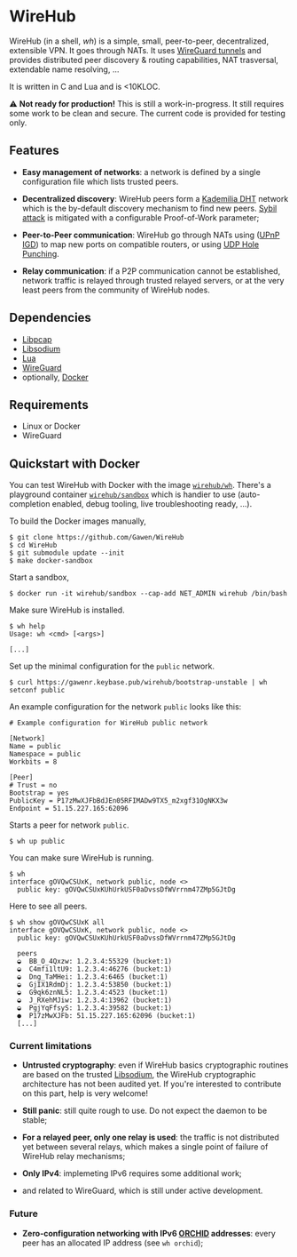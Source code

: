 # WireHub

WireHub (in a shell, *wh*) is a simple, small, peer-to-peer, decentralized,
extensible VPN. It goes through NATs. It uses [WireGuard tunnels][wireguard] and
provides distributed peer discovery & routing capabilities, NAT trasversal,
extendable name resolving, ...

It is written in C and Lua and is <10KLOC.

⚠️ **Not ready for production!** This is still a work-in-progress. It still
requires some work to be clean and secure. The current code is provided for
testing only.

## Features

- **Easy management of networks**: a network is defined by a single configuration
  file which lists trusted peers.

- **Decentralized discovery**: WireHub peers form a [Kademilia
  DHT][kademilia] network which is the by-default
  discovery mechanism to find new peers. [Sybil attack][sybil] is mitigated with
  a configurable Proof-of-Work parameter;

- **Peer-to-Peer communication**: WireHub go through NATs using ([UPnP
  IGD][igd]) to map new ports on compatible routers, or using [UDP Hole
  Punching][udp-hole-punching].

- **Relay communication**: if a P2P communication cannot be established, network
  traffic is relayed through trusted relayed servers, or at the very least peers
  from the community of WireHub nodes.

## Dependencies

- [Libpcap][libpcap]
- [Libsodium][libsodium]
- [Lua][lua]
- [WireGuard][wireguard]
- optionally, [Docker][docker]

## Requirements

- Linux or Docker
- WireGuard

## Quickstart with Docker

You can test WireHub with Docker with the image [`wirehub/wh`][wh-docker].
There's a playground container [`wirehub/sandbox`][sandbox-docker] which is
handier to use (auto-completion enabled, debug tooling, live troubleshooting
ready, ...).

To build the Docker images manually,

```
$ git clone https://github.com/Gawen/WireHub
$ cd WireHub
$ git submodule update --init
$ make docker-sandbox
```

Start a sandbox,

```
$ docker run -it wirehub/sandbox --cap-add NET_ADMIN wirehub /bin/bash
```

Make sure WireHub is installed.

```
$ wh help
Usage: wh <cmd> [<args>]

[...]
```

Set up the minimal configuration for the `public` network.

```
$ curl https://gawenr.keybase.pub/wirehub/bootstrap-unstable | wh setconf public
```

An example configuration for the network `public` looks like this:

```
# Example configuration for WireHub public network

[Network]
Name = public
Namespace = public
Workbits = 8

[Peer]
# Trust = no
Bootstrap = yes
PublicKey = P17zMwXJFbBdJEn05RFIMADw9TX5_m2xgf31OgNKX3w
Endpoint = 51.15.227.165:62096
```

Starts a peer for network `public`.

```
$ wh up public
```

You can make sure WireHub is running.

```
$ wh
interface gOVQwCSUxK, network public, node <>
  public key: gOVQwCSUxKUhUrkUSF0aDvssDfWVrrnm47ZMp5GJtDg
```

Here to see all peers.

```
$ wh show gOVQwCSUxK all
interface gOVQwCSUxK, network public, node <>
  public key: gOVQwCSUxKUhUrkUSF0aDvssDfWVrrnm47ZMp5GJtDg

  peers
  ◒  BB_O_4Qxzw: 1.2.3.4:55329 (bucket:1)
  ◒  C4mfi1ltU9: 1.2.3.4:46276 (bucket:1)
  ◒  Dng_TaMHei: 1.2.3.4:6465 (bucket:1)
  ◒  GjIX1RdmDj: 1.2.3.4:53850 (bucket:1)
  ◒  G9qk6znNL5: 1.2.3.4:4523 (bucket:1)
  ◒  J_RXehMJiw: 1.2.3.4:13962 (bucket:1)
  ◒  PgjYqFfsyS: 1.2.3.4:39582 (bucket:1)
  ●  P17zMwXJFb: 51.15.227.165:62096 (bucket:1)
  [...]
```

### Current limitations

- **Untrusted cryptography**: even if WireHub basics cryptographic routines are
  based on the trusted [Libsodium][libsodium], the WireHub cryptographic
  architecture has not been audited yet. If you're interested to contribute on
  this part, help is very welcome!

- **Still panic**: still quite rough to use. Do not expect the daemon to be stable;

- **For a relayed peer, only one relay is used**: the traffic is not distributed
  yet between several relays, which makes a single point of failure of WireHub
  relay mechanisms;

- **Only IPv4**: implemeting IPv6 requires some additional work;

- and related to WireGuard, which is still under active development.

### Future

- **Zero-configuration networking with IPv6 [ORCHID][orchid] addresses**: every
  peer has an allocated IP address (see `wh orchid`);

[docker]: https://www.docker.com/
[igd]: https://en.wikipedia.org/wiki/Internet_Gateway_Device_Protocol
[kademilia]: https://en.wikipedia.org/wiki/Kademlia
[libpcap]: https://www.tcpdump.org/
[libsodium]: https://download.libsodium.org/doc/
[lua]: https://www.lua.org/
[orchid]: https://datatracker.ietf.org/doc/rfc4843/
[pow]: https://en.wikipedia.org/wiki/Proof-of-work_system
[sandbox-docker]: https://hub.docker.com/r/wirehub/sandbox/
[sybil]: https://en.wikipedia.org/wiki/Sybil_attack
[udp-hole-punching]: https://en.wikipedia.org/wiki/UDP_hole_punching
[wh-docker]: https://hub.docker.com/r/wirehub/wh/
[wireguard]: https://www.wireguard.com/
